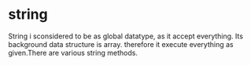 # string
String i sconsidered to be as global datatype, as it accept everything.
Its background data structure is array. therefore it execute everything as given.There are various string methods.
